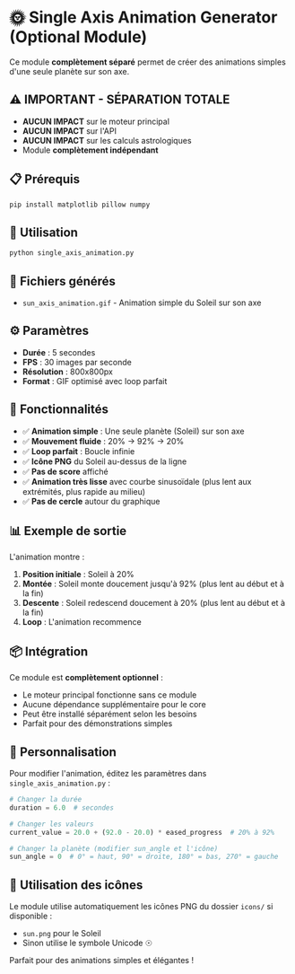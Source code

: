 # 🌞 Single Axis Animation Generator (Optional Module)

Ce module **complètement séparé** permet de créer des animations simples d'une seule planète sur son axe.

## ⚠️ IMPORTANT - SÉPARATION TOTALE

- **AUCUN IMPACT** sur le moteur principal
- **AUCUN IMPACT** sur l'API
- **AUCUN IMPACT** sur les calculs astrologiques
- Module **complètement indépendant**

## 📋 Prérequis

```bash
pip install matplotlib pillow numpy
```

## 🚀 Utilisation

```bash
python single_axis_animation.py
```

## 📁 Fichiers générés

- `sun_axis_animation.gif` - Animation simple du Soleil sur son axe

## ⚙️ Paramètres

- **Durée** : 5 secondes
- **FPS** : 30 images par seconde
- **Résolution** : 800x800px
- **Format** : GIF optimisé avec loop parfait

## 🎯 Fonctionnalités

- ✅ **Animation simple** : Une seule planète (Soleil) sur son axe
- ✅ **Mouvement fluide** : 20% → 92% → 20%
- ✅ **Loop parfait** : Boucle infinie
- ✅ **Icône PNG** du Soleil au-dessus de la ligne
- ✅ **Pas de score** affiché
- ✅ **Animation très lisse** avec courbe sinusoïdale (plus lent aux extrémités, plus rapide au milieu)
- ✅ **Pas de cercle** autour du graphique

## 📊 Exemple de sortie

L'animation montre :
1. **Position initiale** : Soleil à 20%
2. **Montée** : Soleil monte doucement jusqu'à 92% (plus lent au début et à la fin)
3. **Descente** : Soleil redescend doucement à 20% (plus lent au début et à la fin)
4. **Loop** : L'animation recommence

## 📦 Intégration

Ce module est **complètement optionnel** :
- Le moteur principal fonctionne sans ce module
- Aucune dépendance supplémentaire pour le core
- Peut être installé séparément selon les besoins
- Parfait pour des démonstrations simples

## 🔧 Personnalisation

Pour modifier l'animation, éditez les paramètres dans `single_axis_animation.py` :

```python
# Changer la durée
duration = 6.0  # secondes

# Changer les valeurs
current_value = 20.0 + (92.0 - 20.0) * eased_progress  # 20% à 92%

# Changer la planète (modifier sun_angle et l'icône)
sun_angle = 0  # 0° = haut, 90° = droite, 180° = bas, 270° = gauche
```

## 🎨 Utilisation des icônes

Le module utilise automatiquement les icônes PNG du dossier `icons/` si disponible :
- `sun.png` pour le Soleil
- Sinon utilise le symbole Unicode ☉

Parfait pour des animations simples et élégantes !
